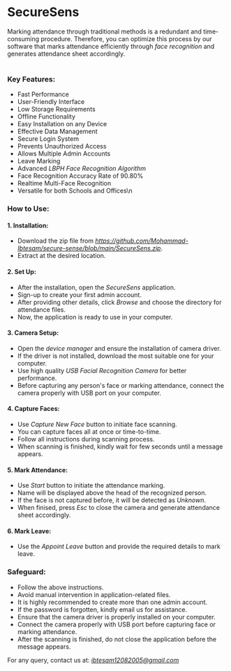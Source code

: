 # **SecureSens**
  Marking attendance through traditional methods is a redundant and time-consuming procedure. Therefore, you can optimize this process by our software that marks attendance efficiently through *face recognition* and generates attendance sheet accordingly.<br><br>

### **Key Features:**
  - Fast Performance
  - User-Friendly Interface
  - Low Storage Requirements
  - Offline Functionality
  - Easy Installation on any Device
  - Effective Data Management
  - Secure Login System
  - Prevents Unauthorized Access
  - Allows Multiple Admin Accounts
  - Leave Marking
  - Advanced *LBPH Face Recognition Algorithm*
  - Face Recognition Accuracy Rate of 90.80%
  - Realtime Multi-Face Recognition
  - Versatile for both Schools and Offices\n

### **How to Use:**
  #### **1. Installation:**
   - Download the zip file from *https://github.com/Mohammad-Ibtesam/secure-sense/blob/main/SecureSens.zip*.
   - Extract at the desired location.
  
  #### **2. Set Up:** 
   - After the installation, open the *SecureSens* application.
   - Sign-up to create your first admin account.
   - After providing other details, click *Browse* and choose the directory for attendance files.
   - Now, the application is ready to use in your computer.
  
  #### **3. Camera Setup:**
   - Open the *device manager* and ensure the installation of  camera driver.
   - If the driver is not installed, download the most suitable one for your computer.
   - Use high quality *USB Facial Recognition Camera* for better performance.
   - Before capturing any person's face or marking attendance, connect the camera properly with USB port on your computer.
  
  #### **4. Capture Faces:**  
   - Use *Capture New Face* button to initiate face scanning.
   - You can capture faces all at once or time-to-time.
   - Follow all instructions during scanning process.
   - When scanning is finished, kindly wait for few seconds until a message appears.
  
  #### **5. Mark Attendance:**
  - Use *Start* button to initiate the attendance marking.
  - Name will be displayed above the head of the recognized person.
  - If the face is not captured before, it will be detected as *Unknown*.
  - When finised, press *Esc* to close the camera and generate attendance sheet accordingly.
  
  #### **6. Mark Leave:** 
   - Use the *Appoint Leave* button and provide the required details to mark leave.



### **Safeguard:**
- Follow the above instructions.
- Avoid manual intervention in application-related files.
- It is highly recommended to create more than one admin account.
- If the password is forgotten, kindly email us for assistance.
- Ensure that the camera driver is properly installed on your computer.
- Connect the camera properly with USB port before capturing face or marking attendance.
- After the scanning is finished, do not close the application before the message appears.

For any query, contact us at: *ibtesam12082005@gmail.com*
